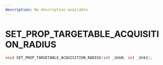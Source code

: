 ```yaml
---
description: No description available 
---
```


# SET_PROP_TARGETABLE_ACQUISITION_RADIUS

```cpp
void SET_PROP_TARGETABLE_ACQUISITION_RADIUS(int _Unk0, int _Unk1);
```